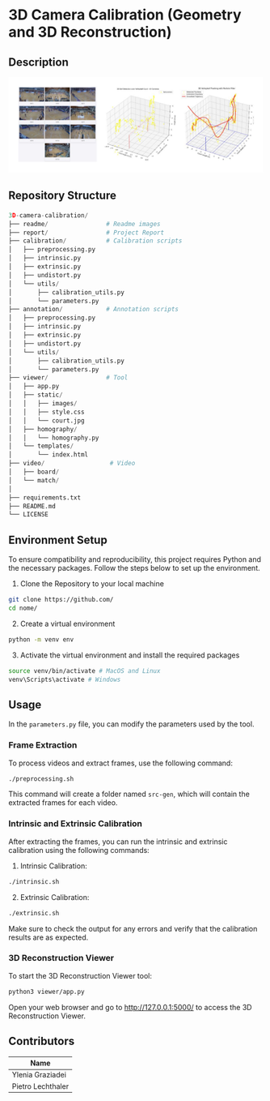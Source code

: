 # 3D Camera Calibration (Geometry and 3D Reconstruction)

## Description


![cover](readme/cover.jpg)

## Repository Structure

```python
3D-camera-calibration/
├── readme/                # Readme images
├── report/                # Project Report
├── calibration/           # Calibration scripts
│   ├── preprocessing.py
│   ├── intrinsic.py 
│   ├── extrinsic.py
│   ├── undistort.py
│   └── utils/ 
│       ├── calibration_utils.py 
│       └── parameters.py 
├── annotation/            # Annotation scripts
│   ├── preprocessing.py
│   ├── intrinsic.py 
│   ├── extrinsic.py
│   ├── undistort.py
│   └── utils/ 
│       ├── calibration_utils.py 
│       └── parameters.py 
├── viewer/                # Tool
│   ├── app.py
│   ├── static/ 
│   │   ├── images/ 
│   │   ├── style.css 
│   │   └── court.jpg 
│   ├── homography/ 
│   │   └── homography.py 
│   └── templates/ 
│       └── index.html 
├── video/                  # Video
│   ├── board/
│   └── match/ 
│  
├── requirements.txt
├── README.md
└── LICENSE

```

## Environment Setup

To ensure compatibility and reproducibility, this project requires Python and the necessary packages. Follow the steps below to set up the environment.

1. Clone the Repository to your local machine

```bash
git clone https://github.com/
cd nome/
```

2. Create a virtual environment

```bash
python -m venv env
```

3. Activate the virtual environment and install the required packages

```bash
source venv/bin/activate # MacOS and Linux
venv\Scripts\activate # Windows
```

## Usage

In the `parameters.py` file, you can modify the parameters used by the tool.

### Frame Extraction
To process videos and extract frames, use the following command:
```bash
./preprocessing.sh
```
This command will create a folder named `src-gen`, which will contain the extracted frames for each video.

### Intrinsic and Extrinsic Calibration
After extracting the frames, you can run the intrinsic and extrinsic calibration using the following commands:
1. Intrinsic Calibration:
```bash
./intrinsic.sh
```
2. Extrinsic Calibration:
```bash
./extrinsic.sh
```
Make sure to check the output for any errors and verify that the calibration results are as expected.

### 3D Reconstruction Viewer
To start the 3D Reconstruction Viewer tool:
```bash
python3 viewer/app.py
```
Open your web browser and go to http://127.0.0.1:5000/ to access the 3D Reconstruction Viewer. 





## Contributors

| **Name**                |       
|-------------------------|
| Ylenia Graziadei        | 
| Pietro Lechthaler       |
